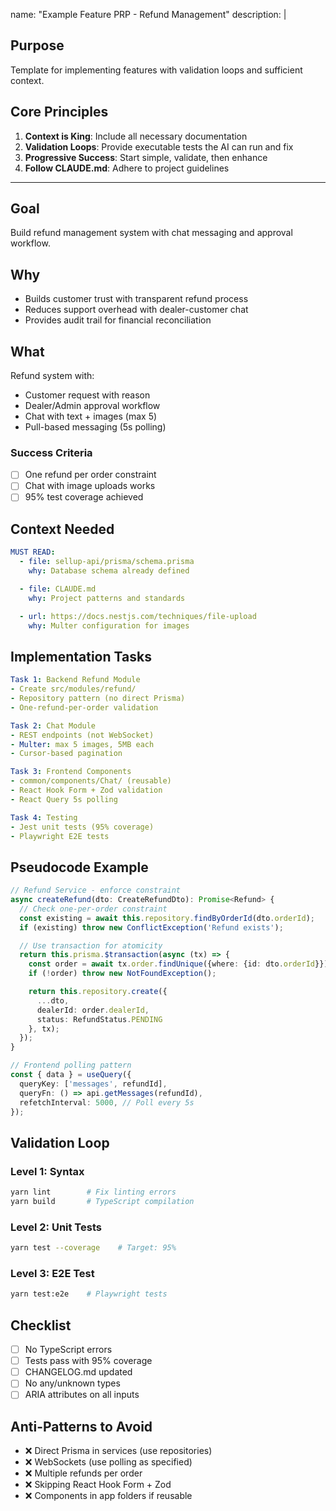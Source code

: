 name: "Example Feature PRP - Refund Management"
description: |

## Purpose

Template for implementing features with validation loops and sufficient context.

## Core Principles

1. **Context is King**: Include all necessary documentation
2. **Validation Loops**: Provide executable tests the AI can run and fix
3. **Progressive Success**: Start simple, validate, then enhance
4. **Follow CLAUDE.md**: Adhere to project guidelines

---

## Goal

Build refund management system with chat messaging and approval workflow.

## Why

- Builds customer trust with transparent refund process
- Reduces support overhead with dealer-customer chat
- Provides audit trail for financial reconciliation

## What

Refund system with:

- Customer request with reason
- Dealer/Admin approval workflow
- Chat with text + images (max 5)
- Pull-based messaging (5s polling)

### Success Criteria

- [ ] One refund per order constraint
- [ ] Chat with image uploads works
- [ ] 95% test coverage achieved

## Context Needed

```yaml
MUST READ:
  - file: sellup-api/prisma/schema.prisma
    why: Database schema already defined

  - file: CLAUDE.md
    why: Project patterns and standards

  - url: https://docs.nestjs.com/techniques/file-upload
    why: Multer configuration for images
```

## Implementation Tasks

```yaml
Task 1: Backend Refund Module
- Create src/modules/refund/
- Repository pattern (no direct Prisma)
- One-refund-per-order validation

Task 2: Chat Module
- REST endpoints (not WebSocket)
- Multer: max 5 images, 5MB each
- Cursor-based pagination

Task 3: Frontend Components
- common/components/Chat/ (reusable)
- React Hook Form + Zod validation
- React Query 5s polling

Task 4: Testing
- Jest unit tests (95% coverage)
- Playwright E2E tests
```

## Pseudocode Example

```typescript
// Refund Service - enforce constraint
async createRefund(dto: CreateRefundDto): Promise<Refund> {
  // Check one-per-order constraint
  const existing = await this.repository.findByOrderId(dto.orderId);
  if (existing) throw new ConflictException('Refund exists');

  // Use transaction for atomicity
  return this.prisma.$transaction(async (tx) => {
    const order = await tx.order.findUnique({where: {id: dto.orderId}});
    if (!order) throw new NotFoundException();

    return this.repository.create({
      ...dto,
      dealerId: order.dealerId,
      status: RefundStatus.PENDING
    }, tx);
  });
}

// Frontend polling pattern
const { data } = useQuery({
  queryKey: ['messages', refundId],
  queryFn: () => api.getMessages(refundId),
  refetchInterval: 5000, // Poll every 5s
});
```

## Validation Loop

### Level 1: Syntax

```bash
yarn lint        # Fix linting errors
yarn build       # TypeScript compilation
```

### Level 2: Unit Tests

```bash
yarn test --coverage    # Target: 95%
```

### Level 3: E2E Test

```bash
yarn test:e2e    # Playwright tests
```

## Checklist

- [ ] No TypeScript errors
- [ ] Tests pass with 95% coverage
- [ ] CHANGELOG.md updated
- [ ] No any/unknown types
- [ ] ARIA attributes on all inputs

## Anti-Patterns to Avoid

- ❌ Direct Prisma in services (use repositories)
- ❌ WebSockets (use polling as specified)
- ❌ Multiple refunds per order
- ❌ Skipping React Hook Form + Zod
- ❌ Components in app folders if reusable
